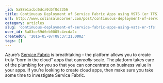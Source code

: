 ```yaml
---
_id: 5a88e1acbd6dca0d5f0d2356
title: Continuous Deployment of Service Fabric Apps using VSTS (or TFS)
url: http://www.colinsalmcorner.com/post/continuous-deployment-of-service-fabric-apps-using-vsts-or-tfs
category: articles
slug: 'continuous-deployment-of-service-fabric-apps-using-vsts-or-tfs'
user_id: 5a83ce59d6eb0005c4ecda2c
createdOn: '2016-05-07T08:37:21.000Z'
tags: []
---
```


Azure’s <a href="https://azure.microsoft.com/en-us/documentation/articles/service-fabric-overview/" target="_blank">Service Fabric</a> is breathtaking – the platform allows you to create truly “born in the cloud” apps that can<em>really</em> scale. The platform takes care of the plumbing for you so that you can concentrate on business value in your apps. If you’re looking to create cloud apps, then make sure you take some time to investigate Service Fabric.
